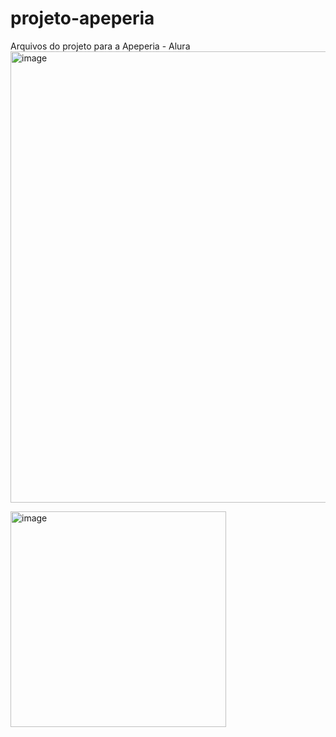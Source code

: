 # projeto-apeperia
Arquivos do projeto para a Apeperia - Alura 
<img width="722" alt="image" src="https://user-images.githubusercontent.com/83011638/165982917-22996845-f2e3-4b02-a6cc-3259ee04d0f5.png">

<img width="345" alt="image" src="https://user-images.githubusercontent.com/83011638/165983028-e0249e82-cf20-40ca-bc70-7da0a5497599.png">

